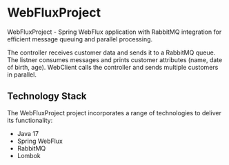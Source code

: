 # WebFluxProject
WebFluxProject - Spring WebFlux application with RabbitMQ  integration for efficient message queuing and parallel processing. 

The controller receives customer data and sends it to a RabbitMQ queue. 
The listner consumes messages and prints customer attributes (name, date of birth, age). 
WebClient calls the controller and sends multiple customers in parallel.

## Technology Stack
The WebFluxProject project incorporates a range of technologies to deliver its functionality:
- Java 17
- Spring WebFlux
- RabbitMQ
- Lombok
